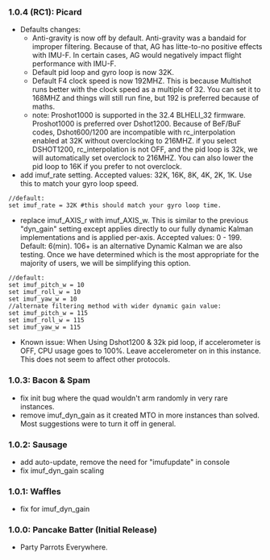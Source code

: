 
### 1.0.4 (RC1): Picard
* Defaults changes:
  
  * Anti-gravity is now off by default. Anti-gravity was a bandaid for improper filtering. Because of that, AG has litte-to-no positive effects with IMU-F. In certain cases, AG would negatively impact flight performance with IMU-F.
  * Default pid loop and gyro loop is now 32K.
  * Default F4 clock speed is now 192MHZ. This is because Multishot runs better with the clock speed as a multiple of 32. You can set it to 168MHZ and things will still run fine, but 192 is preferred because of maths.
  * note: Proshot1000 is supported in the 32.4 BLHELI_32 firmware. Proshot1000 is preferred over Dshot1200. Because of BeF/BuF codes, Dshot600/1200 are incompatible with rc_interpolation enabled at 32K without overclocking to 216MHZ. if you select DSHOT1200, rc_interpolation is not OFF, and the pid loop is 32k, we will automatically set overclock to 216MHZ. You can also lower the pid loop to 16K if you prefer to not overclock.
* add imuf_rate setting. Accepted values: 32K, 16K, 8K, 4K, 2K, 1K. Use this to match your gyro loop speed.
```
//default:
set imuf_rate = 32K #this should match your gyro loop time.
```
* replace imuf_AXIS_r with imuf_AXIS_w. This is similar to the previous "dyn_gain" setting except applies directly to our fully dynamic Kalman implementations and is applied per-axis. Accepted values: 0 - 199. Default: 6(min). 106+ is an alternative Dynamic Kalman we are also testing. Once we have determined which is the most appropriate for the majority of users, we will be simplifying this option.

```
//default:
set imuf_pitch_w = 10
set imuf_roll_w = 10
set imuf_yaw_w = 10
//alternate filtering method with wider dynamic gain value:
set imuf_pitch_w = 115
set imuf_roll_w = 115
set imuf_yaw_w = 115
```
* Known issue: When Using Dshot1200 & 32k pid loop, if accelerometer is OFF, CPU usage goes to 100%. Leave accelerometer on in this instance. This does not seem to affect other protocols.

### 1.0.3: Bacon & Spam
* fix init bug where the quad wouldn't arm randomly in very rare instances.
* remove imuf_dyn_gain as it created MTO in more instances than solved. Most suggestions were to turn it off in general.

### 1.0.2: Sausage
* add auto-update, remove the need for "imufupdate" in console
* fix imuf_dyn_gain scaling

### 1.0.1: Waffles
* fix for imuf_dyn_gain 

### 1.0.0: Pancake Batter (Initial Release)
* Party Parrots Everywhere.
